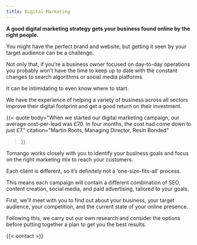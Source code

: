 ```yaml
---
title: Digital Marketing
---
```


**A good digital marketing strategy gets your business found online by the right people.**

You might have the perfect brand and website, but getting it seen by your target audience can be a challenge.

Not only that, if you’re a business owner focused on day-to-day operations you probably won’t have the time to keep up to date with the constant changes to search algorithms or social media platforms.

It can be intimidating to even know where to start.

We have the experience of helping a variety of business across all sectors improve their digital footprint and get a good return on their investment.

{{< quote
	body="When we started our digital marketing campaign, our average cost-per-lead was £70. In four months, the cost had come down to just £7."
	citation="Martin Roots, Managing Director, Resin Bonded"
>}}

Tomango works closely with you to identify your business goals and focus on the right marketing mix to reach your customers.

Each client is different, so it’s definitely not a ‘one-size-fits-all’ process.

This means each campaign will contain a different combination of SEO, content creation, social media, and paid advertising, tailored to your goals. 

First, we'll meet with you to find out about your business, your target audience, your competition, and the current state of your online presence.

Following this, we carry out our own research and consider the options before putting together a plan to get you the best results.

{{< contact >}}
